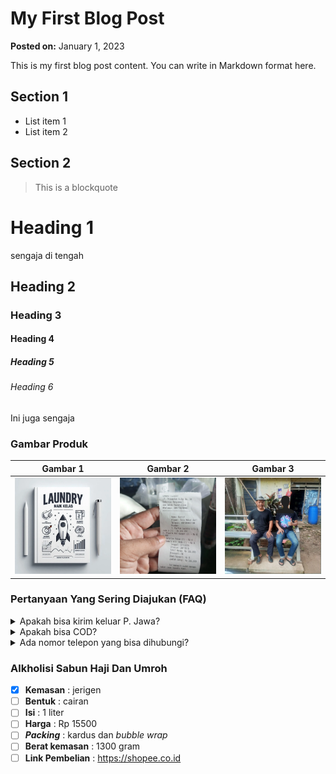 # My First Blog Post

**Posted on:** January 1, 2023

This is my first blog post content. You can write in Markdown format here.

## Section 1
- List item 1
- List item 2

## Section 2
> This is a blockquote

# Heading 1

sengaja di tengah

## Heading 2
### Heading 3
#### Heading 4
##### Heading 5
###### Heading 6

Ini juga sengaja


### Gambar Produk

| Gambar 1  | Gambar 2 | Gambar 3 |
| ------------- | ------------- | ------------- |
| ![Alt text](https://raw.githubusercontent.com/bandarlaundry/blog/refs/heads/main/images/bl-ebook-laundry-naik-kelas.webp)  | ![Alt text](https://raw.githubusercontent.com/bandarlaundry/blog/refs/heads/images/bl-instant-pos-laundry.webp)  | ![Alt text](https://raw.githubusercontent.com/bandarlaundry/blog/refs/heads/images/bl-ade-dari-sulawesi-ke-bogor-demi-ikut-kelas-sabun.webp)  |

### Pertanyaan Yang Sering Diajukan (FAQ)
<details>
<summary>Apakah bisa kirim keluar P. Jawa?</summary>
Bisa bang, tapi harus dicek dahulu ekspedisinya 
</details>
<details>
<summary>Apakah bisa COD?</summary>
COD hanya ongkos kirim. Anda bisa COD barang+ongkir melalui marketplace
</details>
<details>
<summary>Ada nomor telepon yang bisa dihubungi?</summary>
Silahkan Whatsapp ke nomor [085773009666](https://wa.me/6285773009666)
</details>

### Alkholisi Sabun Haji Dan Umroh
- [x] **Kemasan** : jerigen
- [ ] **Bentuk** : cairan
- [ ] **Isi** : 1 liter
- [ ] **Harga** : Rp 15500
- [ ] **_Packing_** : kardus dan _bubble wrap_
- [ ] **Berat kemasan** : 1300 gram
- [ ] **Link Pembelian** : https://shopee.co.id
